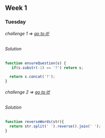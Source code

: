 ## Week 1

### Tuesday

###### challenge 1 => [go to it!](https://www.codewars.com/kata/5866fc43395d9138a7000006 "Kata")

###### Solution

```javascript
function ensureQuestion(s) {
   if(s.substr(-1) == '?') return s;

  return s.concat('?');
}
```

###### challenge 2 => [go to it!](https://www.codewars.com/kata/51c8991dee245d7ddf00000e "Kata")

###### Solution

```javascript
function reverseWords(str){
  return str.split(' ').reverse().join(' ');
}
```
